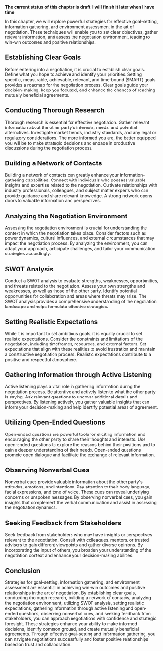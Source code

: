 **The current status of this chapter is draft. I will finish it later when I have time**

In this chapter, we will explore powerful strategies for effective goal-setting, information gathering, and environment assessment in the art of negotiation. These techniques will enable you to set clear objectives, gather relevant information, and assess the negotiation environment, leading to win-win outcomes and positive relationships.

Establishing Clear Goals
------------------------

Before entering into a negotiation, it is crucial to establish clear goals. Define what you hope to achieve and identify your priorities. Setting specific, measurable, achievable, relevant, and time-bound (SMART) goals provides a roadmap for the negotiation process. Clear goals guide your decision-making, keep you focused, and enhance the chances of reaching mutually beneficial agreements.

Conducting Thorough Research
----------------------------

Thorough research is essential for effective negotiation. Gather relevant information about the other party's interests, needs, and potential alternatives. Investigate market trends, industry standards, and any legal or regulatory considerations. The more informed you are, the better equipped you will be to make strategic decisions and engage in productive discussions during the negotiation process.

Building a Network of Contacts
------------------------------

Building a network of contacts can greatly enhance your information-gathering capabilities. Connect with individuals who possess valuable insights and expertise related to the negotiation. Cultivate relationships with industry professionals, colleagues, and subject matter experts who can provide guidance and share relevant knowledge. A strong network opens doors to valuable information and perspectives.

Analyzing the Negotiation Environment
-------------------------------------

Assessing the negotiation environment is crucial for understanding the context in which the negotiation takes place. Consider factors such as power dynamics, cultural influences, and external circumstances that may impact the negotiation process. By analyzing the environment, you can adapt your approach, anticipate challenges, and tailor your communication strategies accordingly.

SWOT Analysis
-------------

Conduct a SWOT analysis to evaluate strengths, weaknesses, opportunities, and threats related to the negotiation. Assess your own strengths and weaknesses, as well as those of the other party. Identify potential opportunities for collaboration and areas where threats may arise. The SWOT analysis provides a comprehensive understanding of the negotiation landscape and helps formulate effective strategies.

Setting Realistic Expectations
------------------------------

While it is important to set ambitious goals, it is equally crucial to set realistic expectations. Consider the constraints and limitations of the negotiation, including timeframes, resources, and external factors. Set expectations that align with these realities to avoid frustration and maintain a constructive negotiation process. Realistic expectations contribute to a positive and respectful atmosphere.

Gathering Information through Active Listening
----------------------------------------------

Active listening plays a vital role in gathering information during the negotiation process. Be attentive and actively listen to what the other party is saying. Ask relevant questions to uncover additional details and perspectives. By listening actively, you gather valuable insights that can inform your decision-making and help identify potential areas of agreement.

Utilizing Open-Ended Questions
------------------------------

Open-ended questions are powerful tools for eliciting information and encouraging the other party to share their thoughts and interests. Use open-ended questions to explore the reasons behind their positions and to gain a deeper understanding of their needs. Open-ended questions promote open dialogue and facilitate the exchange of relevant information.

Observing Nonverbal Cues
------------------------

Nonverbal cues provide valuable information about the other party's attitudes, emotions, and intentions. Pay attention to their body language, facial expressions, and tone of voice. These cues can reveal underlying concerns or unspoken messages. By observing nonverbal cues, you gain insights that complement the verbal communication and assist in assessing the negotiation dynamics.

Seeking Feedback from Stakeholders
----------------------------------

Seek feedback from stakeholders who may have insights or perspectives relevant to the negotiation. Consult with colleagues, mentors, or trusted advisors to gain different viewpoints and gather diverse opinions. By incorporating the input of others, you broaden your understanding of the negotiation context and enhance your decision-making abilities.

Conclusion
----------

Strategies for goal-setting, information gathering, and environment assessment are essential in achieving win-win outcomes and positive relationships in the art of negotiation. By establishing clear goals, conducting thorough research, building a network of contacts, analyzing the negotiation environment, utilizing SWOT analysis, setting realistic expectations, gathering information through active listening and open-ended questions, observing nonverbal cues, and seeking feedback from stakeholders, you can approach negotiations with confidence and strategic foresight. These strategies enhance your ability to make informed decisions, identify common ground, and create mutually beneficial agreements. Through effective goal-setting and information gathering, you can navigate negotiations successfully and foster positive relationships based on trust and collaboration.
